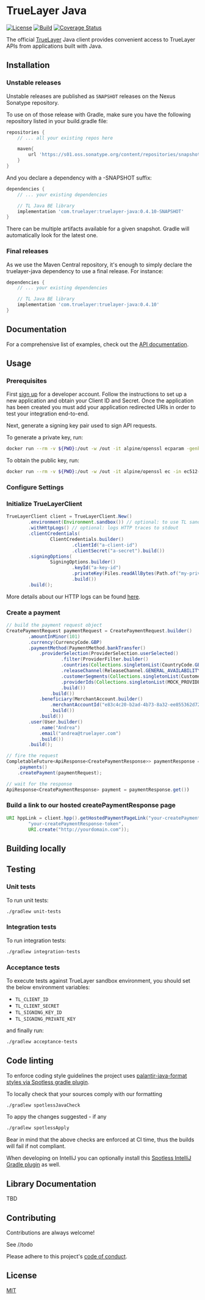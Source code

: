 # TrueLayer Java

[![License](https://img.shields.io/:license-mit-blue.svg)](https://truelayer.mit-license.org/) [![Build](https://github.com/TrueLayer/truelayer-java/actions/workflows/build.yml/badge.svg)](https://github.com/TrueLayer/truelayer-java/actions/workflows/build.yml) [![Coverage Status](https://coveralls.io/repos/github/TrueLayer/truelayer-java/badge.svg?t=gcGKQv)](https://coveralls.io/github/TrueLayer/truelayer-java)


The official [TrueLayer](https://truelayer.com) Java client provides convenient access to TrueLayer APIs from applications built with Java. 

## Installation


### Unstable releases

Unstable releases are published as `SNAPSHOT` releases on the Nexus Sonatype repository. 

To use on of those release with Gradle, make sure you have the following repository listed in your build.gradle file: 
```gradle
repositories {
    // ... all your existing repos here

    maven{
        url 'https://s01.oss.sonatype.org/content/repositories/snapshots/'
    }   
}
``` 

And you declare a dependency with a -SNAPSHOT suffix:

```gradle
dependencies {
    // ... your existing dependencies

    // TL Java BE library
    implementation 'com.truelayer:truelayer-java:0.4.10-SNAPSHOT'
}
```

There can be multiple artifacts available for a given snapshot. Gradle will automatically look for the latest one. 

### Final releases

As we use the Maven Central repository, it's enough to simply declare the truelayer-java dependency
to use a final release. For instance: 

```gradle
dependencies {
    // ... your existing dependencies

    // TL Java BE library
    implementation 'com.truelayer:truelayer-java:0.4.10'
}
```

## Documentation

For a comprehensive list of examples, check out the [API documentation](https://docs.truelayer.com).

## Usage

### Prerequisites

First [sign up](https://console.truelayer.com/) for a developer account. Follow the instructions to set up a new application and obtain your Client ID and Secret. Once the application has been created you must add your application redirected URIs in order to test your integration end-to-end. 

Next, generate a signing key pair used to sign API requests.

To generate a private key, run:

```sh
docker run --rm -v ${PWD}:/out -w /out -it alpine/openssl ecparam -genkey -name secp521r1 -noout -out ec512-private-key.pem
```

To obtain the public key, run:

```sh
docker run --rm -v ${PWD}:/out -w /out -it alpine/openssl ec -in ec512-private-key.pem -pubout -out ec512-public-key.pem
```


### Configure Settings


### Initialize TrueLayerClient
```java
TrueLayerClient client = TrueLayerClient.New()
        .environment(Environment.sandbox()) // optional: to use TL sandbox environment
        .withHttpLogs() // optional: logs HTTP traces to stdout
        .clientCredentials(
                ClientCredentials.builder()
                        .clientId("a-client-id")
                        .clientSecret("a-secret").build())
        .signingOptions(
                SigningOptions.builder()
                        .keyId("a-key-id")
                        .privateKey(Files.readAllBytes(Path.of("my-private-key.pem")))
                        .build())
        .build();
```

More details about our HTTP logs can be found [here](https://github.com/TrueLayer/truelayer-java/wiki/HTTP-logging).

### Create a payment
```java
// build the payment request object
CreatePaymentRequest paymentRequest = CreatePaymentRequest.builder()
        .amountInMinor(101)
        .currency(CurrencyCode.GBP)
        .paymentMethod(PaymentMethod.bankTransfer()
            .providerSelection(ProviderSelection.userSelected()
                    .filter(ProviderFilter.builder()
                    .countries(Collections.singletonList(CountryCode.GB))
                    .releaseChannel(ReleaseChannel.GENERAL_AVAILABILITY)
                    .customerSegments(Collections.singletonList(CustomerSegment.RETAIL))
                    .providerIds(Collections.singletonList(MOCK_PROVIDER_ID))
                    .build())
                .build())
            .beneficiary(MerchantAccount.builder()
                .merchantAccountId("e83c4c20-b2ad-4b73-8a32-ee855362d72a")
                .build())
            .build())
        .user(User.builder()
            .name("Andrea")
            .email("andrea@truelayer.com")
            .build())
        .build();        

// fire the request        
CompletableFuture<ApiResponse<CreatePaymentResponse>> paymentResponse = client
    .payments()
    .createPayment(paymentRequest);

// wait for the response
ApiResponse<CreatePaymentResponse> payment = paymentResponse.get())
```

### Build a link to our hosted createPaymentResponse page
```java
URI hppLink = client.hpp().getHostedPaymentPageLink("your-createPaymentResponse-id",
        "your-createPaymentResponse-token",
        URI.create("http://yourdomain.com"));
```

## Building locally

## Testing
### Unit tests

To run unit tests: 
```sh
./gradlew unit-tests
```

### Integration tests

To run integration tests:
```sh
./gradlew integration-tests
```

### Acceptance tests

To execute tests against TrueLayer sandbox environment, you should set the below environment variables:
- `TL_CLIENT_ID`
- `TL_CLIENT_SECRET`
- `TL_SIGNING_KEY_ID`
- `TL_SIGNING_PRIVATE_KEY`

and finally run:
```sh
./gradlew acceptance-tests
```
## Code linting
To enforce coding style guidelines the project uses [palantir-java-format styles via Spotless gradle plugin](https://github.com/diffplug/spotless/tree/main/plugin-gradle#palantir-java-format).


To locally check that your sources comply with our formatting
```sh
./gradlew spotlessJavaCheck
```

To appy the changes suggested - if any
```sh
./gradlew spotlessApply
```

Bear in mind that the above checks are enforced at CI time, thus 
the builds will fail if not compliant.

When developing on IntelliJ you can optionally install this [Spotless IntelliJ Gradle plugin](https://github.com/ragurney/spotless-intellij-gradle) as well.

## Library Documentation
TBD

## Contributing

Contributions are always welcome!

See //todo

Please adhere to this project's [code of conduct](CODE_OF_CONDUCT.md).

  
## License

[MIT](LICENSE)
